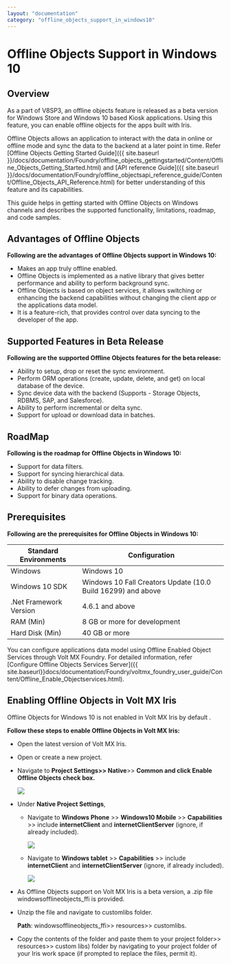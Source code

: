 ```yaml
---
layout: "documentation"
category: "offline_objects_support_in_windows10"
---
```

                            


Offline Objects Support in Windows 10
=====================================

Overview
--------

As a part of V8SP3, an offline objects feature is released as a beta version for Windows Store and Windows 10 based Kiosk applications. Using this feature, you can enable offline objects for the apps built with Iris.

Offline Objects allows an application to interact with the data in online or offline mode and sync the data to the backend at a later point in time. Refer [Offline Objects Getting Started Guide]({{ site.baseurl }}/docs/documentation/Foundry/offline_objects_gettingstarted/Content/Offline_Objects_Getting_Started.html) and [API reference Guide]({{ site.baseurl }}/docs/documentation/Foundry/offline_objectsapi_reference_guide/Content/Offline_Objects_API_Reference.html) for better understanding of this feature and its capabilities.

This guide helps in getting started with Offline Objects on Windows channels and describes the supported functionality, limitations, roadmap, and code samples.

Advantages of Offline Objects
-----------------------------

**Following are the advantages of Offline Objects support in Windows 10:**

*   Makes an app truly offline enabled.
*   Offline Objects is implemented as a native library that gives better performance and ability to perform background sync.
*   Offline Objects is based on object services, it allows switching or enhancing the backend capabilities without changing the client app or the applications data model.
*   It is a feature-rich, that provides control over data syncing to the developer of the app.

Supported Features in Beta Release
----------------------------------

**Following are the supported Offline Objects features for the beta release:**

*   Ability to setup, drop or reset the sync environment.
*   Perform ORM operations (create, update, delete, and get) on local database of the device.
*   Sync device data with the backend (Supports - Storage Objects, RDBMS, SAP, and Salesforce).
*   Ability to perform incremental or delta sync.
*   Support for upload or download data in batches.

RoadMap
-------

**Following is the roadmap for Offline Objects in Windows 10:**

*   Support for data filters.
*   Support for syncing hierarchical data.
*   Ability to disable change tracking.
*   Ability to defer changes from uploading.
*   Support for binary data operations.

Prerequisites
-------------

**Following are the prerequisites for Offline Objects in Windows 10:**

  
| Standard Environments | Configuration |
| --- | --- |
| Windows | Windows 10 |
| Windows 10 SDK | Windows 10 Fall Creators Update (10.0 Build 16299) and above |
| .Net Framework Version | 4.6.1 and above |
| RAM (Min) | 8 GB or more for development |
| Hard Disk (Min) | 40 GB or more |

You can configure applications data model using Offline Enabled Object Services through Volt MX Foundry. For detailed information, refer [Configure Offline Objects Services Server]({{ site.baseurl}}docs/documentation/Foundry/voltmx_foundry_user_guide/Content/Offline_Enable_Objectservices.html).

Enabling Offline Objects in Volt MX Iris
-------------------------------------------

Offline Objects for Windows 10 is not enabled in Volt MX Iris by default .

**Follow these steps to enable Offline Objects in Volt MX Iris:**

*   Open the latest version of Volt MX Iris.
*   Open or create a new project.
*   Navigate to **Project Settings>> **Native****\>> ****Common** and click **Enable Offline Objects** check box.**
    
    ![](Resources/Images/Enable_Offline_Objects.PNG)
    
*   Under **Native Project Settings**,
    
    *   Navigate to **Windows Phone** >> **Windows10 Mobile** >> **Capabilities** >> include **internetClient** and **internetClientServer** (ignore, if already included).
        
        ![](Resources/Images/windows10_mobile_551x356.png)
        
    *   Navigate to **Windows tablet** >> **Capabilities** >> include **internetClient** and **internetClientServer** (ignore, if already included).
        
        ![](Resources/Images/windows10_Tablet_551x343.png)
        
*   As Offline Objects support on Volt MX Iris is a beta version, a .zip file windowsofflineobjects\_ffi is provided.
*   Unzip the file and navigate to customlibs folder.
    
    **Path**: windowsofflineobjects\_ffi>> resources>> customlibs.
    
*   Copy the contents of the folder and paste them to your project folder>> resources>> custom libs) folder by navigating to your project folder of your Iris work space (if prompted to replace the files, permit it).
